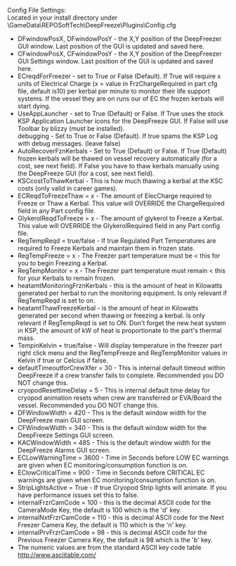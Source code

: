 Config File Settings:   
Located in your install directory under \GameData\REPOSoftTech\DeepFreeze\Plugins\Config.cfg   
   
* DFwindowPosX, DFwindowPosY - the X,Y position of the DeepFreezer GUI window. Last position of the GUI is updated and saved here.   
* CFwindowPosX, CFwindowPosY - the X,Y position of the DeepFreezer GUI Settings window. Last position of the GUI is updated and saved here.   
* ECreqdForFreezer - set to True or False (Default). If True will require x units of Electrical Charge (x = value in FrzChargeRequired in part cfg file, default is10) per kerbal per minute to monitor their life support systems. If the vessel they are on runs our of EC the frozen kerbals will start dying.   
* UseAppLauncher - set to True (Default) or False. If True uses the stock KSP Application Launcher icons for the DeepFreeze GUI. If False will use Toolbar by blizzy (must be installed).   
debugging - Set to True or False (Default). If true spams the KSP Log with debug messages. (leave false)   
* AutoRecoverFznKerbals - Set to True (Default) or False. If True (Default) frozen kerbals will be thawed on vessel recovery automatically (for a cost, see next field). If False you have to thaw kerbals manually using the DeepFreeze GUI (for a cost, see next field).   
* KSCcostToThawKerbal - This is how much thawing a kerbal at the KSC costs (only valid in career games).   
* ECReqdToFreezeThaw = x - The amount of ElecCharge required to Freeze or Thaw a Kerbal. This value will OVERRIDE the ChargeRequired field in any Part config file.   
* GlykerolReqdToFreeze = x - The amount of glykerol to Freeze a Kerbal. This value will OVERRIDE the GlykerolRequired field in any Part config file.   
* RegTempReqd = true/false - If true Regulated Part Temperatures are required to Freeze Kerbals and maintain them in frozen state.   
* RegTempFreeze = x - The Freezer part temperature must be < this for you to begin Freezing a Kerbal.   
* RegTempMonitor = x - The Freezer part temperature must remain < this for your Kerbals to remain frozen.   
* heatamtMonitoringFrznKerbals - this is the amount of heat in Kilowatts generated per herbal to run the monitoring equipment. Is only relevant if RegTempReqd is set to on.   
* heatamtThawFreezeKerbal - is the amount of heat in Kilowatts generated per second when thawing or freezing a kerbal. Is only relevant if RegTempReqd is set to ON. Don't forget the new heat system in KSP, the amount of kW of heat is proportionate to the part's thermal mass.
* TempinKelvin = true/false - Will display temperature in the freezer part right click menu and the RegTempFreeze and RegTempMonitor values in Kelvin if true or Celcius if false.
* defaultTimeoutforCrewXfer = 30 - This is internal default timeout within DeepFreeze if a crew transfer fails to complete. Recommended you DO NOT change this.   
* cryopodResettimeDelay = 5 - This is internal default time delay for cryopod animation resets when crew are transferred or EVA/Board the vessel. Recommended you DO NOT change this.   
* DFWindowWidth = 420 - This is the default window width for the DeepFreeze main GUI screen.   
* CFWindowWidth = 340 - This is the default window width for the DeepFreeze Settings GUI screen.   
* KACWindowWidth = 485 - This is the default window width for the DeepFreeze Alarms GUI screen.
* ECLowWarningTime = 3600 - Time in Seconds before LOW EC warnings are given when EC monitoring/consumption function is on.   
* EClowCriticalTime = 900 - Time in Seconds before CRITICAL EC warnings are given when EC monitoring/consumption function is on.  
* StripLightsActive = True - If true Cryopod Strip lights will animate. If you have performance issues set this to false.   
* internalFrzrCamCode = 100 - this is the decimal ASCII code for the CameraMode Key, the default is 100 which is the 'd' key.   
* internalNxtFrzrCamCode = 110 - this is decimal ASCII code for the Next Freezer Camera Key, the default is 110 which is the 'n' key.   
* internalPrvFrzrCamCode = 98 - this is decimal ASCII code for the Previous Freezer Camera Key, the default is 98 which is the 'b' key.   
* The numeric values are from the standard ASCII key code table http://www.asciitable.com/    